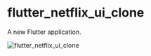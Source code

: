 # flutter_netflix_ui_clone

A new Flutter application.


![flutter_netflix_ui_clone](./flutter_netflix_ui_clone.gif "Flutter Netflix Clone")
